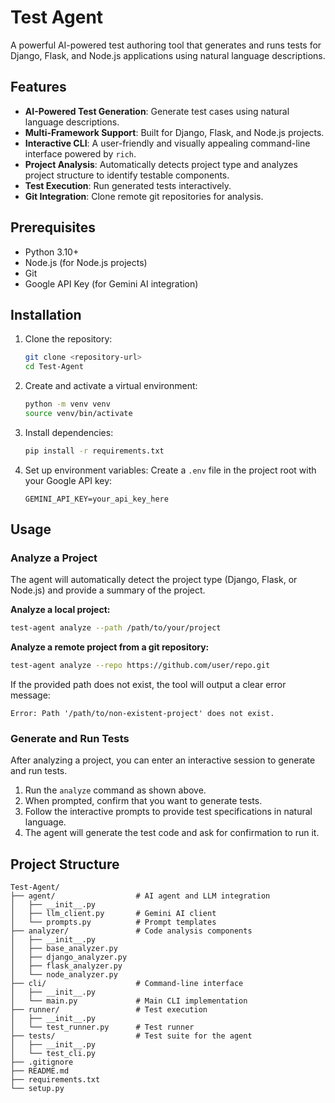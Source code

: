 # Test Agent

A powerful AI-powered test authoring tool that generates and runs tests for Django, Flask, and Node.js applications using natural language descriptions.

## Features

- **AI-Powered Test Generation**: Generate test cases using natural language descriptions.
- **Multi-Framework Support**: Built for Django, Flask, and Node.js projects.
- **Interactive CLI**: A user-friendly and visually appealing command-line interface powered by `rich`.
- **Project Analysis**: Automatically detects project type and analyzes project structure to identify testable components.
- **Test Execution**: Run generated tests interactively.
- **Git Integration**: Clone remote git repositories for analysis.

## Prerequisites

- Python 3.10+
- Node.js (for Node.js projects)
- Git
- Google API Key (for Gemini AI integration)

## Installation

1. Clone the repository:
   ```bash
   git clone <repository-url>
   cd Test-Agent
   ```

2. Create and activate a virtual environment:
   ```bash
   python -m venv venv
   source venv/bin/activate
   ```

3. Install dependencies:
   ```bash
   pip install -r requirements.txt
   ```

4. Set up environment variables:
   Create a `.env` file in the project root with your Google API key:
   ```
   GEMINI_API_KEY=your_api_key_here
   ```

## Usage

### Analyze a Project

The agent will automatically detect the project type (Django, Flask, or Node.js) and provide a summary of the project.

**Analyze a local project:**
```bash
test-agent analyze --path /path/to/your/project
```

**Analyze a remote project from a git repository:**
```bash
test-agent analyze --repo https://github.com/user/repo.git
```

If the provided path does not exist, the tool will output a clear error message:
```
Error: Path '/path/to/non-existent-project' does not exist.
```

### Generate and Run Tests

After analyzing a project, you can enter an interactive session to generate and run tests.

1.  Run the `analyze` command as shown above.
2.  When prompted, confirm that you want to generate tests.
3.  Follow the interactive prompts to provide test specifications in natural language.
4.  The agent will generate the test code and ask for confirmation to run it.

## Project Structure

```
Test-Agent/
├── agent/                  # AI agent and LLM integration
│   ├── __init__.py
│   ├── llm_client.py       # Gemini AI client
│   └── prompts.py          # Prompt templates
├── analyzer/               # Code analysis components
│   ├── __init__.py
│   ├── base_analyzer.py
│   ├── django_analyzer.py
│   ├── flask_analyzer.py
│   └── node_analyzer.py
├── cli/                    # Command-line interface
│   ├── __init__.py
│   └── main.py             # Main CLI implementation
├── runner/                 # Test execution
│   ├── __init__.py
│   └── test_runner.py      # Test runner
├── tests/                  # Test suite for the agent
│   ├── __init__.py
│   └── test_cli.py
├── .gitignore
├── README.md
├── requirements.txt
└── setup.py
```